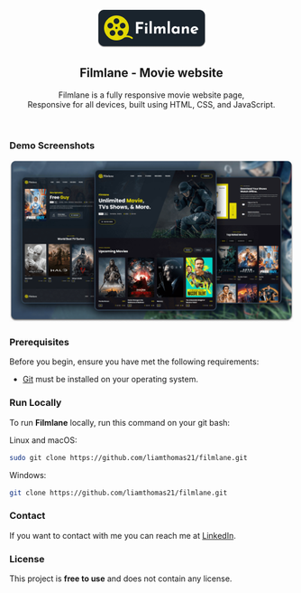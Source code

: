 <div align="center">
  
  <img src="./readme-images/project-logo.png" />

  <h2 align="center">Filmlane - Movie website</h2>

  Filmlane is a fully responsive movie website page, <br />Responsive for all devices, built using HTML, CSS, and JavaScript.

</div>

<br />

### Demo Screenshots

![Filmlane Desktop Demo](./readme-images/desktop.png "Desktop Demo")

### Prerequisites

Before you begin, ensure you have met the following requirements:

* [Git](https://git-scm.com/downloads "Download Git") must be installed on your operating system.

### Run Locally

To run **Filmlane** locally, run this command on your git bash:

Linux and macOS:

```bash
sudo git clone https://github.com/liamthomas21/filmlane.git
```

Windows:

```bash
git clone https://github.com/liamthomas21/filmlane.git
```

### Contact

If you want to contact with me you can reach me at [LinkedIn](https://linkedin.com/in/liam-thomas21/).

### License

This project is **free to use** and does not contain any license.
